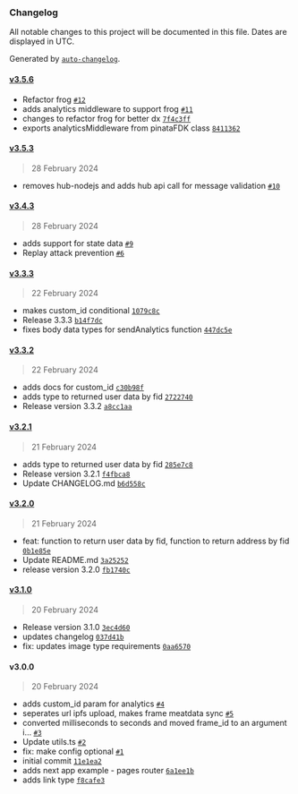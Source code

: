 ### Changelog

All notable changes to this project will be documented in this file. Dates are displayed in UTC.

Generated by [`auto-changelog`](https://github.com/CookPete/auto-changelog).

#### [v3.5.6](https://github.com/PinataCloud/pinata-fdk/compare/v3.5.3...v3.5.6)

- Refactor frog [`#12`](https://github.com/PinataCloud/pinata-fdk/pull/12)
- adds analytics middleware to support frog [`#11`](https://github.com/PinataCloud/pinata-fdk/pull/11)
- changes to refactor frog for better dx [`7f4c3ff`](https://github.com/PinataCloud/pinata-fdk/commit/7f4c3ff4a0d9bed0d5da5b1db8a9ab1bc8bc43b0)
- exports analyticsMiddleware from pinataFDK class [`8411362`](https://github.com/PinataCloud/pinata-fdk/commit/8411362e14918531c43fb6b616244106332404ef)

#### [v3.5.3](https://github.com/PinataCloud/pinata-fdk/compare/v3.4.3...v3.5.3)

> 28 February 2024

- removes hub-nodejs and adds hub api call for message validation [`#10`](https://github.com/PinataCloud/pinata-fdk/pull/10)

#### [v3.4.3](https://github.com/PinataCloud/pinata-fdk/compare/v3.3.3...v3.4.3)

> 28 February 2024

- adds support for state data [`#9`](https://github.com/PinataCloud/pinata-fdk/pull/9)
- Replay attack prevention [`#6`](https://github.com/PinataCloud/pinata-fdk/pull/6)

#### [v3.3.3](https://github.com/PinataCloud/pinata-fdk/compare/v3.3.2...v3.3.3)

> 22 February 2024

- makes custom_id conditional [`1079c8c`](https://github.com/PinataCloud/pinata-fdk/commit/1079c8ce41481fce123d7125749869a06005e99e)
- Release 3.3.3 [`b14f7dc`](https://github.com/PinataCloud/pinata-fdk/commit/b14f7dce93140d199f82ec4d66ada0516a4599e8)
- fixes body data types for sendAnalytics function [`447dc5e`](https://github.com/PinataCloud/pinata-fdk/commit/447dc5ea97b7f8b1101993018e4a8c6f4c96ebcc)

#### [v3.3.2](https://github.com/PinataCloud/pinata-fdk/compare/v3.2.1...v3.3.2)

> 22 February 2024

- adds docs for custom_id [`c30b98f`](https://github.com/PinataCloud/pinata-fdk/commit/c30b98f35e65b4a85ad5a54529ce3d294615f21c)
- adds type to returned user data by fid [`2722740`](https://github.com/PinataCloud/pinata-fdk/commit/2722740fc97c8aee2cded7a5fa548e7f0208df4a)
- Release version 3.3.2 [`a8cc1aa`](https://github.com/PinataCloud/pinata-fdk/commit/a8cc1aa131a1e568afce8ed31f747400a35b8b36)

#### [v3.2.1](https://github.com/PinataCloud/pinata-fdk/compare/v3.2.0...v3.2.1)

> 21 February 2024

- adds type to returned user data by fid [`285e7c8`](https://github.com/PinataCloud/pinata-fdk/commit/285e7c80892c0eec043e6b75b1836a8bddd26650)
- Release version 3.2.1 [`f4fbca8`](https://github.com/PinataCloud/pinata-fdk/commit/f4fbca86dcb7fd645635014e4138052dfb6ac39e)
- Update CHANGELOG.md [`b6d558c`](https://github.com/PinataCloud/pinata-fdk/commit/b6d558c9d278a2a641e1594eeaa5e934a6711309)

#### [v3.2.0](https://github.com/PinataCloud/pinata-fdk/compare/v3.1.0...v3.2.0)

> 21 February 2024

- feat: function to return user data by fid, function to return address by fid [`0b1e85e`](https://github.com/PinataCloud/pinata-fdk/commit/0b1e85e59bedc82751494e267c6c1610c87102bf)
- Update README.md [`3a25252`](https://github.com/PinataCloud/pinata-fdk/commit/3a2525291f12fd23a22492ad96bb6c75b130ae56)
- release version 3.2.0 [`fb1740c`](https://github.com/PinataCloud/pinata-fdk/commit/fb1740c00b2fefbc320425524a03ec09836c6451)

#### [v3.1.0](https://github.com/PinataCloud/pinata-fdk/compare/v3.0.0...v3.1.0)

> 20 February 2024

- Release version 3.1.0 [`3ec4d60`](https://github.com/PinataCloud/pinata-fdk/commit/3ec4d605a7bab8dd3c9ef771f75fce8560138378)
- updates changelog [`037d41b`](https://github.com/PinataCloud/pinata-fdk/commit/037d41b90a5e079e7354d293540de5c9d5570021)
- fix: updates image type requirements [`0aa6570`](https://github.com/PinataCloud/pinata-fdk/commit/0aa657007aa00b3e87f194df4c7b23c5db8fc8d3)

#### v3.0.0

> 20 February 2024

- adds custom_id param for analytics [`#4`](https://github.com/PinataCloud/pinata-fdk/pull/4)
- seperates url ipfs upload, makes frame meatdata sync [`#5`](https://github.com/PinataCloud/pinata-fdk/pull/5)
- converted milliseconds to seconds and moved frame_id to an argument i… [`#3`](https://github.com/PinataCloud/pinata-fdk/pull/3)
- Update utils.ts [`#2`](https://github.com/PinataCloud/pinata-fdk/pull/2)
- fix: make config optional [`#1`](https://github.com/PinataCloud/pinata-fdk/pull/1)
- initial commit [`11e1ea2`](https://github.com/PinataCloud/pinata-fdk/commit/11e1ea2b0ad8570a61227584386bb711189f4c6e)
- adds next app example - pages router [`6a1ee1b`](https://github.com/PinataCloud/pinata-fdk/commit/6a1ee1ba1b6b421380089cb8a067be3ada8d8c29)
- adds link type [`f8cafe3`](https://github.com/PinataCloud/pinata-fdk/commit/f8cafe3a9e63d5341a496ac6b11417d759df33b7)
